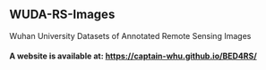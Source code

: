 ## WUDA-RS-Images
Wuhan University Datasets of Annotated Remote Sensing Images

#### A website is available at: https://captain-whu.github.io/BED4RS/
